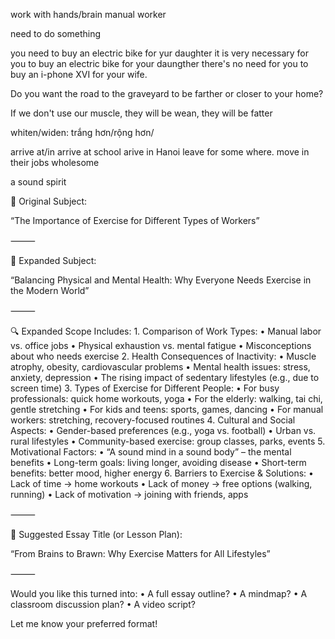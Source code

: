 work with hands/brain 
manual worker

need to do something

you need to buy an electric bike for yur daughter
it is very necessary for you to buy an electric bike for your daungther
there's no need for you to buy an i-phone XVI for your wife.

Do you want the road to the graveyard to be farther or closer to your home?

If we don't use our muscle, they will be wean, they will be fatter


whiten/widen: trắng hơn/rộng hơn/

arrive at/in 
arrive at school
arive in Hanoi
leave for some where.
move in their jobs
wholesome

a sound spirit



🎯 Original Subject:

“The Importance of Exercise for Different Types of Workers”

⸻

📘 Expanded Subject:

“Balancing Physical and Mental Health: Why Everyone Needs Exercise in the Modern World”

⸻

🔍 Expanded Scope Includes:
	1.	Comparison of Work Types:
	•	Manual labor vs. office jobs
	•	Physical exhaustion vs. mental fatigue
	•	Misconceptions about who needs exercise
	2.	Health Consequences of Inactivity:
	•	Muscle atrophy, obesity, cardiovascular problems
	•	Mental health issues: stress, anxiety, depression
	•	The rising impact of sedentary lifestyles (e.g., due to screen time)
	3.	Types of Exercise for Different People:
	•	For busy professionals: quick home workouts, yoga
	•	For the elderly: walking, tai chi, gentle stretching
	•	For kids and teens: sports, games, dancing
	•	For manual workers: stretching, recovery-focused routines
	4.	Cultural and Social Aspects:
	•	Gender-based preferences (e.g., yoga vs. football)
	•	Urban vs. rural lifestyles
	•	Community-based exercise: group classes, parks, events
	5.	Motivational Factors:
	•	“A sound mind in a sound body” – the mental benefits
	•	Long-term goals: living longer, avoiding disease
	•	Short-term benefits: better mood, higher energy
	6.	Barriers to Exercise & Solutions:
	•	Lack of time → home workouts
	•	Lack of money → free options (walking, running)
	•	Lack of motivation → joining with friends, apps

⸻

📝 Suggested Essay Title (or Lesson Plan):

“From Brains to Brawn: Why Exercise Matters for All Lifestyles”

⸻

Would you like this turned into:
	•	A full essay outline?
	•	A mindmap?
	•	A classroom discussion plan?
	•	A video script?

Let me know your preferred format!